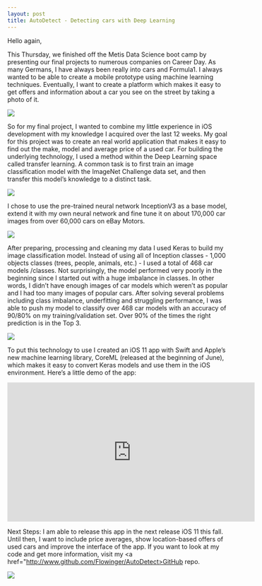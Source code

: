 ```yaml
---
layout: post
title: AutoDetect - Detecting cars with Deep Learning
---
```


Hello again,

This Thursday, we finished off the Metis Data Science boot camp by presenting our final projects to numerous companies on Career Day. As many Germans, I have always been really into cars and Formula1. I always wanted to be able to create a mobile prototype using machine learning techniques. Eventually, I want to create a platform which makes it easy to get offers and information about a car you see on the street by taking a photo of it.

<img src='{{ site.url }}/images/AD_1.png' align='middle' />

So for my final project, I wanted to combine my little experience in iOS development with my knowledge I acquired over the last 12 weeks. My goal for this project was to create an real world application that makes it easy to find out the make, model and average price of a used car.
For building the underlying technology, I used a method within the Deep Learning space called transfer learning. A common task is to first train an image classification model with the ImageNet Challenge data set, and then transfer this model’s knowledge to a distinct task.

<img src='{{ site.url }}/images/AD_2.png' align='middle' />

I chose to use the pre-trained neural network InceptionV3 as a base model, extend it with my own neural network and fine tune it on about 170,000 car images from over 60,000 cars on eBay Motors.

<img src='{{ site.url }}/images/AD_3.png' align='middle' />

After preparing, processing and cleaning my data I used Keras to build my image classification model. Instead of using all of Inception classes - 1,000 objects classes (trees, people, animals, etc.) - I used a total of 468 car models /classes.
Not surprisingly, the model performed very poorly in the beginning since I started out with a huge imbalance in classes. In other words, I didn’t have enough images of car models which weren’t as popular and I had too many images of popular cars. After solving several problems including class imbalance, underfitting and struggling performance, I was able to push my model to classify over 468 car models with an accuracy of 90/80% on my training/validation set. Over 90% of the times the right prediction is in the Top 3.

<img src='{{ site.url }}/images/AD_4.png' align='middle' />

To put this technology to use I created an iOS 11 app with Swift and Apple’s new machine learning library, CoreML (released at the beginning of June), which makes it easy to convert Keras models and use them in the iOS environment.
Here’s a little demo of the app:

<iframe width="560" height="315" src="https://www.youtube.com/embed/_CNRriH_qtA" frameborder="0" allowfullscreen></iframe>

Next Steps:
I am able to release this app in the next release iOS 11 this fall. Until then, I want to include price averages, show location-based offers of used cars and improve the interface of the app. If you want to look at my code and get more information, visit my <a href="http://www.github.com/Flowinger/AutoDetect>GitHub repo</a>.

<img src='{{ site.url }}/images/AD_5.png' align='middle' />
